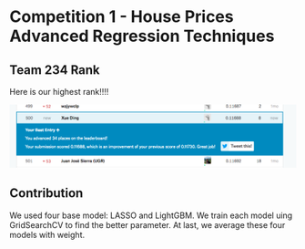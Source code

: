 # Competition 1 - House Prices Advanced Regression Techniques

## Team 234 Rank

Here is our highest rank!!!!

![Score](score.png)

## Contribution

We used four base model: LASSO and LightGBM. We train each model uing GridSearchCV to find the better parameter. At last, we average these four models with weight. 
